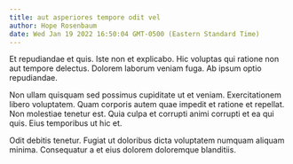 ```yaml
---
title: aut asperiores tempore odit vel
author: Hope Rosenbaum
date: Wed Jan 19 2022 16:50:04 GMT-0500 (Eastern Standard Time)
---
```

Et repudiandae et quis. Iste non et explicabo. Hic voluptas qui ratione non aut tempore delectus. Dolorem laborum veniam fuga. Ab ipsum optio repudiandae.

 Non ullam quisquam sed possimus cupiditate ut et veniam. Exercitationem libero voluptatem. Quam corporis autem quae impedit et ratione et repellat. Non molestiae tenetur est. Quia culpa et corrupti animi corrupti et ea qui quis. Eius temporibus ut hic et.

 Odit debitis tenetur. Fugiat ut doloribus dicta voluptatem numquam aliquam minima. Consequatur a et eius dolorem doloremque blanditiis.